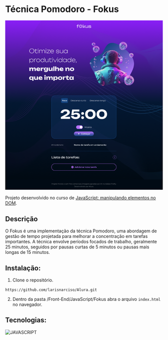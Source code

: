 # Técnica Pomodoro - Fokus

![Fokus](./imagens/fokus.png)

Projeto desenvolvido no curso de [JavaScript: manipulando elementos no DOM](https://cursos.alura.com.br/course/javascript-manipulando-elementos-dom).

## Descrição

O Fokus é uma implementação da técnica Pomodoro, uma abordagem de gestão de tempo projetada para melhorar a concentração em tarefas importantes. A técnica envolve períodos focados de trabalho, geralmente 25 minutos, seguidos por pausas curtas de 5 minutos ou pausas mais longas de 15 minutos.

## Instalação:

1. Clone o repositório.

```
https://github.com/larisnarciso/Alura.git
```

2. Dentro da pasta /Front-End/JavaScript/Fokus abra o arquivo `index.html` no navegador.

## Tecnologias:

![JAVASCRIPT](https://img.shields.io/badge/javascript-%2320232a.svg?style=for-the-badge&logo=javascript&logoColor=%)
